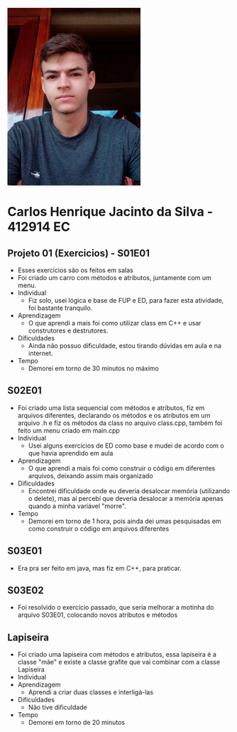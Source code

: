 ![](minha_foto.jpeg)

# Carlos Henrique Jacinto da Silva - 412914 EC

## Projeto 01 (Exercicios) - S01E01
- Esses exercícios são os feitos em salas 
- Foi criado um carro com métodos e atributos, juntamente com um menu.
- Individual
	- Fiz solo, usei lógica e base de FUP e ED, para fazer esta atividade, foi bastante tranquilo.
- Aprendizagem
	- O que aprendi a mais foi como utilizar class em C++ e usar construtores e destrutores.
- Dificuldades
	- Ainda não possuo dificuldade, estou tirando dúvidas em aula e na internet.
- Tempo
	- Demorei em torno de 30 minutos no máximo

## S02E01
- Foi criado uma lista sequencial com métodos e atributos, fiz em arquivos diferentes, declarando os métodos e os atributos em um arquivo .h e fiz os métodos da class no arquivo class.cpp, também foi feito um menu criado em main.cpp
- Individual
	- Usei alguns exercícios de ED como base e mudei de acordo com o que havia aprendido em aula
- Aprendizagem
	- O que aprendi a mais foi como construir o código em diferentes arquivos, deixando assim mais organizado
- Dificuldades
	- Encontrei dificuldade onde eu deveria desalocar memória (utilizando o delete), mas aí percebí que deveria desalocar a memória apenas quando a minha variável "morre".
- Tempo
	- Demorei em torno de 1 hora, pois ainda dei umas pesquisadas em como construir o código em arquivos diferentes

## S03E01
- Era pra ser feito em java, mas fiz em C++, para praticar.

## S03E02
- Foi resolvido o exercício passado, que seria melhorar a motinha do arquivo S03E01, colocando novos atributos e métodos

## Lapiseira
- Foi criado uma lapiseira com métodos e atributos, essa lapiseira é a classe "mãe" e existe a classe grafite que vai combinar com a classe Lapiseira
- Individual
- Aprendizagem
	- Aprendi a criar duas classes e interligá-las
- Dificuldades
	- Não tive dificuldade
- Tempo
	- Demorei em torno de 20 minutos
